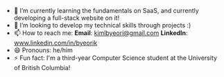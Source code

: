 





- 🌱 I’m currently learning the fundamentals on SaaS, and currently developing a full-stack website on it!
- 👯 I’m looking to develop my technical skills through projects :)
- 📫 How to reach me: **Email**: kimlbyeori@gmail.com **LinkedIn**: www.linkedin.com/in/byeorik
- 😄 Pronouns: he/him
- ⚡ Fun fact: I'm a third-year Computer Science student at the University of British Columbia!

